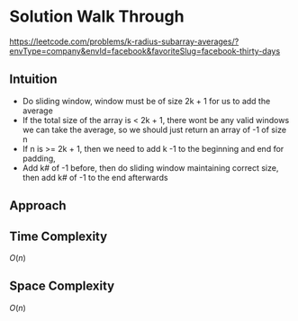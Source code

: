 # Solution Walk Through
https://leetcode.com/problems/k-radius-subarray-averages/?envType=company&envId=facebook&favoriteSlug=facebook-thirty-days

## Intuition
- Do sliding window, window must be of size 2k + 1 for us to add the average
- If the total size of the array is < 2k + 1, there wont be any valid windows we can take the average, so we should just return an array of -1 of size n
- If n is >= 2k + 1, then we need to add k -1 to the beginning and end for padding,
- Add k# of -1 before, then do sliding window maintaining correct size, then add k# of -1 to the end afterwards

## Approach


## Time Complexity
$O(n)$

## Space Complexity
$O(n)$



